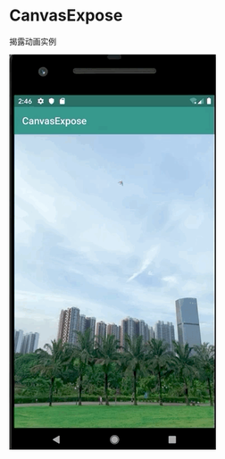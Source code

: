 # CanvasExpose
揭露动画实例

![image](https://github.com/aLittleGreens/CanvasExpose/blob/master/app/screenshot/exposegif.gif?raw=true)
